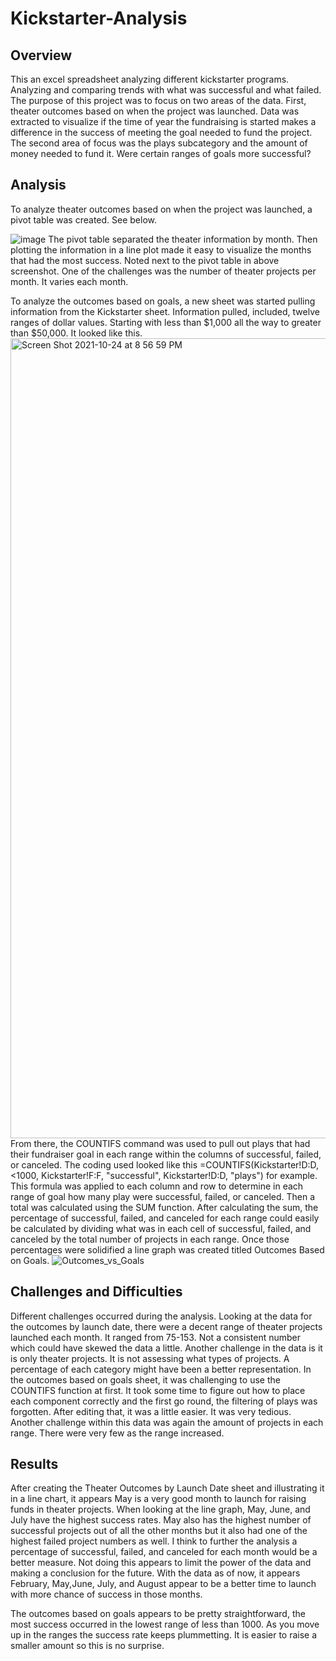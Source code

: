 # Kickstarter-Analysis

## Overview

This an excel spreadsheet analyzing different kickstarter programs.  Analyzing and comparing trends with what was successful and what failed.
The purpose of this project was to focus on two areas of the data.  First, theater outcomes based on when the project was launched.  Data was extracted to visualize if the time of year the fundraising is started makes a difference in the success of meeting the goal needed to fund the project.  The second area of focus was the plays subcategory and the amount of money needed to fund it. Were certain ranges of goals more successful?

## Analysis
To analyze theater outcomes based on when the project was launched, a pivot table was created.  See below.

![image](https://user-images.githubusercontent.com/85581208/138557595-6b2c114c-e62c-4223-9cb2-d8b650d9cc96.png)
The pivot table separated the theater information by month.  Then plotting the information in a line plot made it easy to visualize the months that had the most success.  Noted next to the pivot table in above screenshot.  One of the challenges was the number of theater projects per month.  It varies each month.

To analyze the outcomes based on goals, a new sheet was started pulling information from the Kickstarter sheet.  Information pulled, included, twelve ranges of dollar values.  Starting with less than $1,000 all the way to greater than $50,000.  It looked like this.
<img width="1280" alt="Screen Shot 2021-10-24 at 8 56 59 PM" src="https://user-images.githubusercontent.com/85581208/138623547-963c6156-3a43-41cb-80ef-7df49d631bdd.png">
From there, the COUNTIFS command was used to pull out plays that had their fundraiser goal in each range within the columns of successful, failed, or canceled.  The coding used looked like this =COUNTIFS(Kickstarter!D:D,<1000, Kickstarter!F:F, "successful", Kickstarter!D:D, "plays") for example. This formula was applied to each column and row to determine in each range of goal how many play were successful, failed, or canceled.  Then a total was calculated using the SUM function.  After calculating the sum, the percentage of successful, failed, and canceled for each range could easily be calculated by dividing what was in each cell of successful, failed, and canceled by the total number of projects in each range.  Once those percentages were solidified a line graph was created titled Outcomes Based on Goals.
![Outcomes_vs_Goals](https://user-images.githubusercontent.com/85581208/138624591-30dd35eb-55c0-4fcc-8a78-2749cc7a45c1.png)

## Challenges and Difficulties
Different challenges occurred during the analysis.  Looking at the data for the outcomes by launch date, there were a decent range of theater projects launched each month.  It ranged from 75-153.  Not a consistent number which could have skewed the data a little.  Another challenge in the data is it is only theater projects.  It is not assessing what types of projects.  A percentage of each category might have been a better representation.
In the outcomes based on goals sheet, it was challenging to use the COUNTIFS function at first.  It took some time to figure out how to place each component correctly and the first go round, the filtering of plays was forgotten.  After editing that, it was a little easier.  It was very tedious.  Another challenge within this data was again the amount of projects in each range.  There were very few as the range increased.

## Results
After creating the Theater Outcomes by Launch Date sheet and illustrating it in a line chart, it appears May is a very good month to launch for raising funds in theater projects.  When looking at the line graph, May, June, and July have the highest success rates.  May also has the highest number of successful projects out of all the other months but it also had one of the highest failed project numbers as well.  I think to further the analysis a percentage of successful, failed, and canceled for each month would be a better measure. Not doing this appears to limit the power of the data and making a conclusion for the future. With the data as of now, it appears February, May,June, July, and August appear to be a better time to launch with more chance of success in those months.

The outcomes based on goals appears to be pretty straightforward,  the most success occurred in the lowest range of less than 1000.  As you move up in the ranges the success rate keeps plummetting.  It is easier to raise a smaller amount so this is no surprise.
